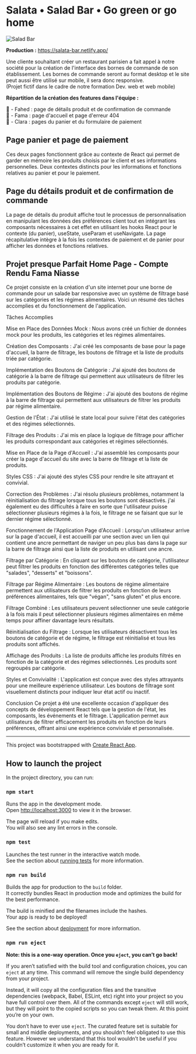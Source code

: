 # Salata • Salad Bar • Go green or go home 

![Salad Bar](https://github.com/ALJURDY/SALATA/assets/101406252/adb566c9-7b57-4942-b8d2-41f54f17dc8e)

**Production :** https://salata-bar.netlify.app/

Une cliente souhaitant créer un restaurant parisien a fait appel à notre société pour la création de l'interface des bornes de commande de son établissement. Les bornes de commande seront au format desktop et le site peut aussi être utilisé sur mobile, il sera donc responsive.  
(Projet fictif dans le cadre de notre formation Dev. web et web mobile)

**Répartition de la création des features dans l'équipe :**

🥗 - Fahed : page de détails produit et de confirmation de commande   
🥗 - Fama : page d'accueil et page d'erreur 404  
🥗 - Clara : pages du panier et du formulaire de paiement  

## Page panier et page de paiement

Ces deux pages fonctionnent grâce au contexte de React qui permet de garder en mémoire les produits choisis par le client et ses informations personnelles. Deux contextes distincts pour les informations et fonctions relatives au panier et pour le paiement.

## Page du détails produit et de confirmation de commande 

La page de détails du produit affiche tout le processus de personnalisation en manipulant les données des préférences client tout en intégrant les composants nécessaires à cet effet en utilisant les hooks React pour le contexte (du panier), useState, useParam et useNavigate.
La page récapitulative intègre à la fois les contextes de paiement et de panier pour afficher les données et fonctions relatives.


## Projet presque Parfait Home Page - Compte Rendu Fama Niasse 

Ce projet consiste en la création d'un site internet pour une borne de commande pour un salade bar responsive avec un système de filtrage basé sur les catégories et les régimes alimentaires. Voici un résumé des tâches accomplies et du fonctionnement de l'application.

Tâches Accomplies

Mise en Place des Données Mock : Nous avons créé un fichier de données mock pour les produits, les catégories et les régimes alimentaires.

Création des Composants : J'ai créé les composants de base pour la page d'accueil, la barre de filtrage, les boutons de filtrage et la liste de produits triée par catégorie.

Implémentation des Boutons de Catégorie : J'ai ajouté des boutons de catégorie à la barre de filtrage qui permettent aux utilisateurs de filtrer les produits par catégorie.

Implémentation des Boutons de Régime : J'ai ajouté des boutons de régime à la barre de filtrage qui permettent aux utilisateurs de filtrer les produits par régime alimentaire.

Gestion de l'État : J'ai utilisé le state local pour suivre l'état des catégories et des régimes sélectionnés.

Filtrage des Produits : J'ai mis en place la logique de filtrage pour afficher les produits correspondant aux catégories et régimes sélectionnés.

Mise en Place de la Page d'Accueil : J'ai assemblé les composants pour créer la page d'accueil du site avec la barre de filtrage et la liste de produits.

Styles CSS : J'ai ajouté des styles CSS pour rendre le site attrayant et convivial.

Correction des Problèmes : J'ai résolu plusieurs problèmes, notamment la réinitialisation du filtrage lorsque tous les boutons sont désactivés. j'ai également eu des difficultés à faire en sorte que l'utilisateur puisse sélectionner plusieurs régimes à la fois, le filtrage ne se faisant que sur le dernier régime sélectionné.

Fonctionnement de l'Application
Page d'Accueil : Lorsqu'un utilisateur arrive sur la page d'accueil, il est accueilli par une section avec un lien qui contient une ancre permettant de naviger un peu plus bas dans la page sur la barre de filtrage ainsi que la liste de produits en utilisant une ancre.

Filtrage par Catégorie : En cliquant sur les boutons de catégorie, l'utilisateur peut filtrer les produits en fonction des différentes catégories telles que "salades", "desserts" et "boissons".

Filtrage par Régime Alimentaire : Les boutons de régime alimentaire permettent aux utilisateurs de filtrer les produits en fonction de leurs préférences alimentaires, tels que "végan", "sans gluten" et plus encore.

Filtrage Combiné : Les utilisateurs peuvent sélectionner une seule catégorie à la fois mais il peut sélectionner plusieurs régimes alimentaires en même temps pour affiner davantage leurs résultats.

Réinitialisation du Filtrage : Lorsque les utilisateurs désactivent tous les boutons de catégorie et de régime, le filtrage est réinitialisé et tous les produits sont affichés.

Affichage des Produits : La liste de produits affiche les produits filtrés en fonction de la catégorie et des régimes sélectionnés. Les produits sont regroupés par catégorie.

Styles et Convivialité : L'application est conçue avec des styles attrayants pour une meilleure expérience utilisateur. Les boutons de filtrage sont visuellement distincts pour indiquer leur état actif ou inactif.

Conclusion
Ce projet a été une excellente occasion d'appliquer des concepts de développement React tels que la gestion de l'état, les composants, les événements et le filtrage. L'application permet aux utilisateurs de filtrer efficacement les produits en fonction de leurs préférences, offrant ainsi une expérience conviviale et personnalisée.


-----------

This project was bootstrapped with [Create React App](https://github.com/facebook/create-react-app).

## How to launch the project

In the project directory, you can run:

### `npm start`

Runs the app in the development mode.\
Open [http://localhost:3000](http://localhost:3000) to view it in the browser.

The page will reload if you make edits.\
You will also see any lint errors in the console.

### `npm test`

Launches the test runner in the interactive watch mode.\
See the section about [running tests](https://facebook.github.io/create-react-app/docs/running-tests) for more information.

### `npm run build`

Builds the app for production to the `build` folder.\
It correctly bundles React in production mode and optimizes the build for the best performance.

The build is minified and the filenames include the hashes.\
Your app is ready to be deployed!

See the section about [deployment](https://facebook.github.io/create-react-app/docs/deployment) for more information.

### `npm run eject`

**Note: this is a one-way operation. Once you `eject`, you can’t go back!**

If you aren’t satisfied with the build tool and configuration choices, you can `eject` at any time. This command will remove the single build dependency from your project.

Instead, it will copy all the configuration files and the transitive dependencies (webpack, Babel, ESLint, etc) right into your project so you have full control over them. All of the commands except `eject` will still work, but they will point to the copied scripts so you can tweak them. At this point you’re on your own.

You don’t have to ever use `eject`. The curated feature set is suitable for small and middle deployments, and you shouldn’t feel obligated to use this feature. However we understand that this tool wouldn’t be useful if you couldn’t customize it when you are ready for it.
